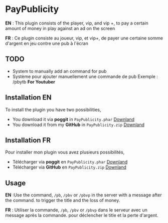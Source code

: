 # PayPublicity

**EN** : This plugin consists of the player, vip, and vip +, to pay a certain amount of money in play against an ad on the screen

**FR** : Ce plugin consiste au joueur, vip, et vip+, de payer une certaine somme d'argent en jeu contre une pub à l'écran

## TODO
* System to manually add an command for pub
* Système pour ajouter manuellement une commande de pub
Exemple : /pbytb **For Youtuber**

## Installation EN

To install the plugin you have two possibilities,
* You download it via **poggit** in ```PayPublicity.phar``` [Downland](https://poggit.pmmp.io/r/55495/PayPublicityEN.phar)
* You download it from my **GitHub** in ```PayPublicity.zip``` [Downland](https://poggit.pmmp.io/ci/SteellgoldEstFrancais/PayYourPublicity/PayPublicityFR)

## Installation FR
Pour installer mon plugin vous avez plusieurs possibilités, 
* Télécharger via **poggit** en ```PayPublicity.phar``` [Downland](https://poggit.pmmp.io/ci/SteellgoldEstFrancais/PayYourPublicity/PayPublicityFR)
* Télécharger via **GitHub** en ```PayPublicity.zip``` [Downland](https://poggit.pmmp.io/r/55495/PayPublicityEN.phar)


## Usage

**EN** :Use the command, ```/pb```, ```/pbv``` or ```/pbvp``` in the server with a message after the command. to trigger the title and the loss of money.

**FR** : Utiliser la commande, ```/pb```, ```/pbv``` or ```/pbvp``` dans le serveur avec un message après la commande. pour déclencher le title et la perte d'argent.

